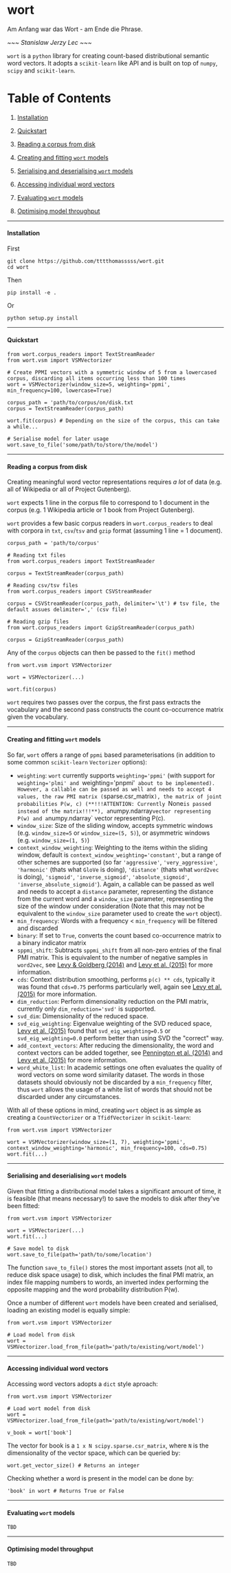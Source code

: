 # wort
Am Anfang war das Wort - am Ende die Phrase.

_~~~ Stanislaw Jerzy Lec ~~~_


`wort` is a `python` library for creating count-based distributional semantic word vectors. It adopts a `scikit-learn` like API and is built on top of `numpy`, `scipy` and `scikit-learn`.

# Table of Contents
1. [Installation](#installation)

2. [Quickstart](#quickstart)
	
3. [Reading a corpus from disk](#reading-a-corpus-from-disk)

4. [Creating and fitting `wort` models](#creating-and-fitting-wort-models)

5. [Serialising and deserialising `wort` models](#serialising-and-deserialising-wort-models)

6. [Accessing individual word vectors](#accessing-individual-word-vectors)

7. [Evaluating `wort` models](#evaluating-wort-models)

8. [Optimising model throughput](#optimising-model-throughput)

---

#### Installation

First

	git clone https://github.com/tttthomasssss/wort.git
	cd wort

Then 
	
	pip install -e .

Or

	python setup.py install

---

#### Quickstart
	
	from wort.corpus_readers import TextStreamReader
	from wort.vsm import VSMVectorizer
	
	# Create PPMI vectors with a symmetric window of 5 from a lowercased corpus, discarding all items occurring less than 100 times
	wort = VSMVectorizer(window_size=5, weighting='ppmi', min_frequency=100, lowercase=True)
	
	corpus_path = 'path/to/corpus/on/disk.txt
	corpus = TextStreamReader(corpus_path)
	
	wort.fit(corpus) # Depending on the size of the corpus, this can take a while...
	
	# Serialise model for later usage
	wort.save_to_file('some/path/to/store/the/model')

---

#### Reading a corpus from disk

Creating meaningful word vector representations requires _a lot_ of data (e.g. all of Wikipedia or all of Project Gutenberg). 

`wort` expects 1 line in the corpus file to correspond to 1 document in the corpus (e.g. 1 Wikipedia article or 1 book from Project Gutenberg).

`wort` provides a few basic corpus readers in `wort.corpus_readers` to deal with corpora in `txt`, `csv`/`tsv` and `gzip` format (assuming 1 line = 1 document).
	
	corpus_path = 'path/to/corpus'
	
	# Reading txt files
	from wort.corpus_readers import TextStreamReader
	
	corpus = TextStreamReader(corpus_path)
	
	# Reading csv/tsv files
	from wort.corpus_readers import CSVStreamReader
	
	corpus = CSVStreamReader(corpus_path, delimiter='\t') # tsv file, the default assues delimiter=',' (csv file)
	
	# Reading gzip files
	from wort.corpus_readers import GzipStreamReader(corpus_path)
	
	corpus = GzipStreamReader(corpus_path)
	
Any of the `corpus` objects can then be passed to the `fit()` method
	
	from wort.vsm import VSMVectorizer
	
	wort = VSMVectorizer(...)
	
	wort.fit(corpus)

`wort` requires two passes over the corpus, the first pass extracts the vocabulary and the second pass constructs the count co-occurrence matrix given the vocabulary.

---

#### Creating and fitting `wort` models

So far, `wort` offers a range of `ppmi` based parameterisations (in addition to some common `scikit-learn` `Vectorizer` options):

* `weighting`: `wort` currently supports `weighting='ppmi'` (with support for `weighting='plmi' and `weighting='pnpmi'` about to be implemented). However, a callable can be passed as well and needs to accept 4 values, the raw PMI matrix (`sparse.csr_matrix`), the matrix of joint probabilities P(w, c) (**!!!ATTENTION: Currently `None` is passed instead of the matrix!!!**), a `numpy.ndarray` vector representing P(w) and a `numpy.ndarray` vector representing P(c).
* `window_size`: Size of the sliding window, accepts symmetric windows (e.g. `window_size=5` or `window_size=(5, 5)`), or asymmetric windows (e.g. `window_size=(1, 5)`)
* `context_window_weighting`: Weighting to the items within the sliding window, default is `context_window_weighting='constant'`, but a range of other schemes are supported (so far `'aggressive'`, `'very_aggressive'`, `'harmonic'` (thats what `GloVe` is doing), `'distance'` (thats what `word2vec` is doing), `'sigmoid'`, `'inverse_sigmoid'`, `'absolute_sigmoid'`, `'inverse_absolute_sigmoid'`). Again, a callable can be passed as well and needs to accept a `distance` parameter, representing the distance from the current word and a `window_size` parameter, representing the size of the window under consideration (Note that this may not be equivalent to the `window_size` parameter used to create the `wort` object). 
* `min_frequency`: Words with a frequency < `min_frequency` will be filtered and discarded
* `binary`: If set to `True`, converts the count based co-occurrence matrix to a binary indicator matrix
* `sppmi_shift`: Subtracts `sppmi_shift` from all non-zero entries of the final PMI matrix. This is equivalent to the number of negative samples in `word2vec`, see [Levy & Goldberg (2014)](https://papers.nips.cc/paper/5477-neural-word-embedding-as-implicit-matrix-factorization.pdf) and [Levy et al. (2015)](http://www.aclweb.org/anthology/Q/Q15/Q15-1016.pdf) for more information.
* `cds`: Context distribution smoothing, performs `p(c) ** cds`, typically it was found that `cds=0.75` performs particularly well, again see [Levy et al. (2015)](http://www.aclweb.org/anthology/Q/Q15/Q15-1016.pdf) for more information.
* `dim_reduction`: Perform dimensionality reduction on the PMI matrix, currently only `dim_reduction='svd'` is supported.
* `svd_dim`: Dimensionality of the reduced space.
* `svd_eig_weighting`: Eigenvalue weighting of the SVD reduced space, [Levy et al. (2015)](http://www.aclweb.org/anthology/Q/Q15/Q15-1016.pdf) found that `svd_eig_weighting=0.5` or `svd_eig_weighting=0.0` perform better than using SVD the "correct" way.
* `add_context_vectors`: After reducing the dimensionality, the word and context vectors can be added together, see [Pennington et al. (2014)](http://www.aclweb.org/anthology/D/D14/D14-1162.pdf) and [Levy et al. (2015)](http://www.aclweb.org/anthology/Q/Q15/Q15-1016.pdf) for more information.
* `word_white_list`: In academic settings one often evaluates the quality of word vectors on some word similarity dataset. The words in those datasets should obviously not be discarded by a `min_frequency` filter, thus `wort` allows the usage of a white list of words that should not be discarded under any circumstances.

With all of these options in mind, creating `wort` object is as simple as creating a `CountVectorizer` or a `TfidfVectorizer` in `scikit-learn`:

	from wort.vsm import VSMVectorizer
	
	wort = VSMVectorizer(window_size=(1, 7), weighting='ppmi', context_window_weighting='harmonic', min_frequency=100, cds=0.75)
	wort.fit(...)

---

#### Serialising and deserialising `wort` models
	
Given that fitting a distributional model takes a significant amount of time, it is feasible (that means necessary!) to save the models to disk after they've been fitted:

	from wort.vsm import VSMVectorizer
	
	wort = VSMVectorizer(...)
	wort.fit(...)
	
	# Save model to disk
	wort.save_to_file(path='path/to/some/location')
	
The function `save_to_file()` stores the most important assets (not all, to reduce disk space usage) to disk, which includes the final PMI matrix, an index file mapping numbers to words, an inverted index performing the opposite mapping and the word probability distribution P(w).

Once a number of different `wort` models have been created and serialised, loading an existing model is equally simple:

	from wort.vsm import VSMVectorizer
	
	# Load model from disk
	wort = VSMVectorizer.load_from_file(path='path/to/existing/wort/model')

---

#### Accessing individual word vectors

Accessing word vectors adopts a `dict` style aproach:
	
	from wort.vsm import VSMVectorizer
	
	# Load wort model from disk
	wort = VSMVectorizer.load_from_file(path='path/to/existing/wort/model')
	
	v_book = wort['book']

The vector for book is a `1 x N scipy.sparse.csr_matrix`, where `N` is the dimensionality of the vector space, which can be queried by:

	wort.get_vector_size() # Returns an integer
	
Checking whether a word is present in the model can be done by:

	'book' in wort # Returns True or False

---

#### Evaluating `wort` models

	TBD

---

#### Optimising model throughput

	TBD